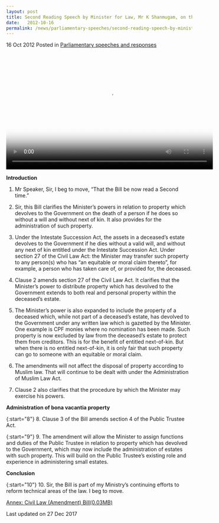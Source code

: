 ```yaml
---
layout: post
title: Second Reading Speech by Minister for Law, Mr K Shanmugam, on the Civil Law (Amendment) Bill
date:   2012-10-16
permalink: /news/parliamentary-speeches/second-reading-speech-by-minister-for-law-mr-k-shanmugam-on-the-civil-law-amendment-bill
---
```



16 Oct 2012 Posted in [Parliamentary speeches and responses](/news/parliamentary-speeches)

<video class="video-centered" id="video1"  src="https://evvomedia.pc-s.cdn.bitgravity.com/cdn/_definst_/evvomedia/minlaw/admin/profilea_HD__f3f321_640x360_700k.mp4/playlist.m3u8" height="315" width="560" poster="http://bitcast-a.v1.hkg1.bitgravity.com/evvomedia/minlaw/admin/profilea_HD__f3f321_640x360_700k.jpg" controls="controls"></video>

**Introduction**


1. Mr Speaker, Sir, I beg to move, “That the Bill be now read a Second time.”

2. Sir, this Bill clarifies the Minister’s powers in relation to property which devolves to the Government on the death of a person if he does so without a will and without next of kin. It also provides for the administration of such property.

3. Under the Intestate Succession Act, the assets in a deceased’s estate devolves to the Government if he dies without a valid will, and without any next of kin entitled under the Intestate Succession Act. Under section 27 of the Civil Law Act: the Minister may transfer such property to any person(s) who has “an equitable or moral claim thereto”, for example, a person who has taken care of, or provided for, the deceased.

4. Clause 2 amends section 27 of the Civil Law Act. It clarifies that the Minister’s power to distribute property which has devolved to the Government extends to both real and personal property within the deceased’s estate.

5. The Minister’s power is also expanded to include the property of a deceased which, while not part of a deceased’s estate, has devolved to the Government under any written law which is gazetted by the Minister. One example is CPF monies where no nomination has been made. Such property is now excluded by law from the deceased’s estate to protect them from creditors. This is for the benefit of entitled next-of-kin. But when there is no entitled next-of-kin, it is only fair that such property can go to someone with an equitable or moral claim.

6. The amendments will not affect the disposal of property according to Muslim law. That will continue to be dealt with under the Administration of Muslim Law Act.

7. Clause 2 also clarifies that the procedure by which the Minister may exercise his powers.

**Administration of bona vacantia property**

{:start="8"}
8. Clause 3 of the Bill amends section 4 of the Public Trustee Act.

{:start="9"}
9. The amendment will allow the Minister to assign functions and duties of the Public Trustee in relation to property which has devolved to the Government, which may now include the administration of estates with such property. This will build on the Public Trustee’s existing role and experience in administering small estates.


**Conclusion**

{:start="10"}
10. Sir, the Bill is part of my Ministry’s continuing efforts to reform technical areas of the law. I beg to move.


[Annex: Civil Law (Amendment) Bill(0.03MB)](/files/news/parliamentary-speeches/2012/10/linkclick3584.pdf)


<p class="right-side-updated">Last updated on 27 Dec 2017</p> 
